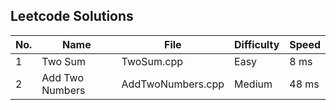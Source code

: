 ## Leetcode Solutions
| No.   | Name          | File    | Difficulty  | Speed |
| ------| -------------| ------------| -----------| -----|
| 1     | Two Sum      | TwoSum.cpp | Easy     | 8 ms  |
| 2     | Add Two Numbers      | AddTwoNumbers.cpp | Medium     | 48 ms  |